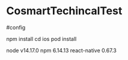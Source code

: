# CosmartTechincalTest

#config

npm install
cd ios
pod install

node v14.17.0
npm 6.14.13
react-native 0.67.3
